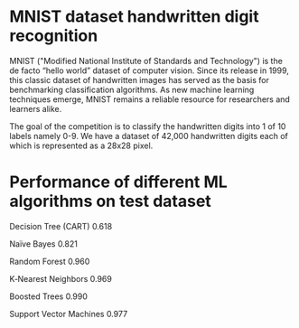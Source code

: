 # MNIST dataset handwritten digit recognition
MNIST ("Modified National Institute of Standards and Technology") is the de facto “hello world” dataset of computer vision. Since its release in 1999, this classic dataset of handwritten images has served as the basis for benchmarking classification algorithms. As new machine learning techniques emerge, MNIST remains a reliable resource for researchers and learners alike.

The goal of the competition is to classify the handwritten digits into 1 of 10 labels namely 0-9. We have a dataset of 42,000 handwritten digits each of which is represented as a 28x28 pixel.

# Performance of different ML algorithms on test dataset
Decision Tree (CART) 0.618

Naïve Bayes 0.821

Random Forest 0.960

K‐Nearest Neighbors 0.969

Boosted Trees 0.990

Support Vector Machines 0.977
